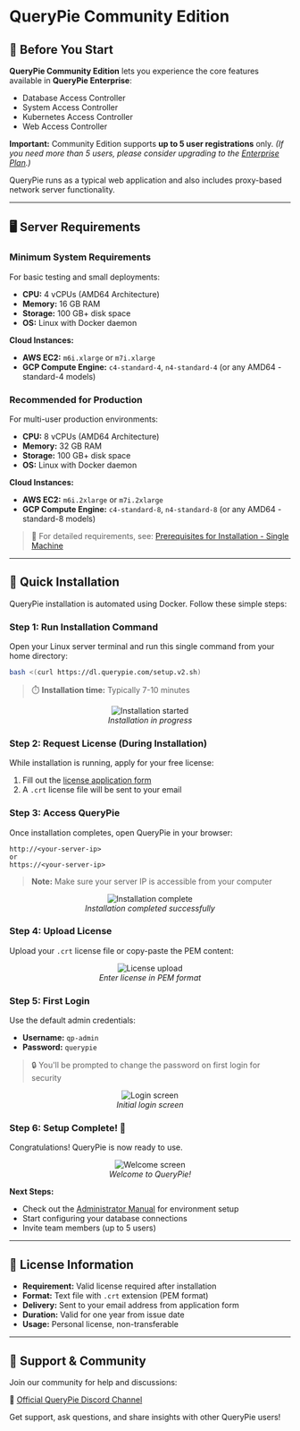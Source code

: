 # QueryPie Community Edition

## 🧭 Before You Start
**QueryPie Community Edition** lets you experience the core features available in **QueryPie Enterprise**:
- Database Access Controller
- System Access Controller
- Kubernetes Access Controller
- Web Access Controller

**Important:** Community Edition supports **up to 5 user registrations** only.
*(If you need more than 5 users, please consider upgrading to the [Enterprise Plan](https://querypie.com/plans).)*

QueryPie runs as a typical web application and also includes proxy-based network server functionality.

---

## 🖥️ Server Requirements

### Minimum System Requirements
For basic testing and small deployments:

- **CPU:** 4 vCPUs (AMD64 Architecture)
- **Memory:** 16 GB RAM
- **Storage:** 100 GB+ disk space
- **OS:** Linux with Docker daemon

**Cloud Instances:**
- **AWS EC2:** `m6i.xlarge` or `m7i.xlarge`
- **GCP Compute Engine:** `c4-standard-4`, `n4-standard-4` (or any AMD64 -standard-4 models)

### Recommended for Production
For multi-user production environments:

- **CPU:** 8 vCPUs (AMD64 Architecture)  
- **Memory:** 32 GB RAM
- **Storage:** 100 GB+ disk space
- **OS:** Linux with Docker daemon

**Cloud Instances:**
- **AWS EC2:** `m6i.2xlarge` or `m7i.2xlarge`
- **GCP Compute Engine:** `c4-standard-8`, `n4-standard-8` (or any AMD64 -standard-8 models)

> 📄 For detailed requirements, see: [Prerequisites for Installation - Single Machine](https://querypie.atlassian.net/wiki/spaces/QCP/pages/865009675/Prerequisites+for+Installation+-+Single+Machine+EN)

---

## 🚀 Quick Installation

QueryPie installation is automated using Docker. Follow these simple steps:

### Step 1: Run Installation Command

Open your Linux server terminal and run this single command from your home directory:

```bash
bash <(curl https://dl.querypie.com/setup.v2.sh)
```

> ⏱️ **Installation time:** Typically 7-10 minutes

<p align="center">
  <img src="https://usqmjrvksjpvf0xi.public.blob.vercel-storage.com/main/public/documentation/install-guide-1-5WCes9Q5upf7mJGAWmsYJ6GozyUabS.png" alt="Installation started" style="max-width: 800px;" />
  <br/><em>Installation in progress</em>
</p>

### Step 2: Request License (During Installation)

While installation is running, apply for your free license:

1. Fill out the [license application form](https://querypie.com/querypie/license/community/apply)
2. A `.crt` license file will be sent to your email

### Step 3: Access QueryPie

Once installation completes, open QueryPie in your browser:

```
http://<your-server-ip>
or  
https://<your-server-ip>
```

> **Note:** Make sure your server IP is accessible from your computer

<p align="center">
  <img src="https://usqmjrvksjpvf0xi.public.blob.vercel-storage.com/main/public/documentation/install-guide-2-hL1Wh22qpC6A0R1bH2oqgynVRseIJn.png" alt="Installation complete" style="max-width: 800px;" />
  <br/><em>Installation completed successfully</em>
</p>

### Step 4: Upload License

Upload your `.crt` license file or copy-paste the PEM content:

<p align="center">
  <img src="https://usqmjrvksjpvf0xi.public.blob.vercel-storage.com/main/public/documentation/install-guide-3-jWNZ6jDvITcS1N3BlQdTSDmHNazbcV.png" alt="License upload" style="max-width: 800px;" />
  <br/><em>Enter license in PEM format</em>
</p>

### Step 5: First Login

Use the default admin credentials:

- **Username:** `qp-admin`
- **Password:** `querypie`

> 🔒 You'll be prompted to change the password on first login for security

<p align="center">
  <img src="https://usqmjrvksjpvf0xi.public.blob.vercel-storage.com/main/public/documentation/install-guide-4-XhGsdCCZPEq83mDGlaC1Iw0pzNRfpb.png" alt="Login screen" style="max-width: 800px;" />
  <br/><em>Initial login screen</em>
</p>

### Step 6: Setup Complete! 🎉

Congratulations! QueryPie is now ready to use.

<p align="center">
  <img src="https://usqmjrvksjpvf0xi.public.blob.vercel-storage.com/main/public/documentation/install-guide-5-droULybwgvRVIs1M01ibShv23WHEmL.png" alt="Welcome screen" style="max-width: 800px;" />
  <br/><em>Welcome to QueryPie!</em>
</p>

**Next Steps:**
- Check out the [Administrator Manual](https://docs.querypie.com/en/querypie-manual/11.0.0/-2) for environment setup
- Start configuring your database connections
- Invite team members (up to 5 users)

---

## 🔑 License Information

- **Requirement:** Valid license required after installation
- **Format:** Text file with `.crt` extension (PEM format)
- **Delivery:** Sent to your email address from application form
- **Duration:** Valid for one year from issue date
- **Usage:** Personal license, non-transferable

---

## 💬 Support & Community

Join our community for help and discussions:

🔗 [Official QueryPie Discord Channel](https://discord.com/invite/Cu39M55gMk)

Get support, ask questions, and share insights with other QueryPie users!
